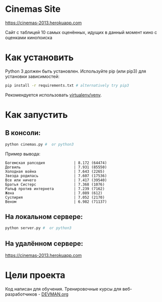 # Cinemas Site

https://cinemas-2013.herokuapp.com

Сайт с таблицей 10 самых оценённых, идущих в данный момент кино с оценками кинопоиска

# Как установить

Python 3 должен быть установлен. Используйте pip (или pip3) для установки зависимостей:

```bash
pip install -r requirements.txt # alternatively try pip3
```

Рекомендуется использовать [virtualenv/venv](https://devman.org/encyclopedia/pip/pip_virtualenv/).

# Как запустить

## В консоли:
```bash
python cinemas.py #  or python3
```
Пример вывода:
```
Богемская рапсодия             | 8.172 (64474)
Догвиль                        | 7.931 (85550)
Холодная война                 | 7.643 (2265)
Звезда родилась                | 7.607 (17536)
Все или ничего                 | 7.417 (39540)
Братья Систерс                 | 7.368 (1076)
Ральф против интернета         | 7.239 (7162)
Жена                           | 7.089 (612)
Суспирия                       | 7.052 (2170)
Веном                          | 6.982 (71137)
```

## На локальном сервере:
```bash
python server.py #  or python3
```

## На удалённом сервере:
https://cinemas-2013.herokuapp.com

# Цели проекта

Код написан для обучения. Тренировочные курсы для веб-разработчиков - [DEVMAN.org](https://devman.org)
